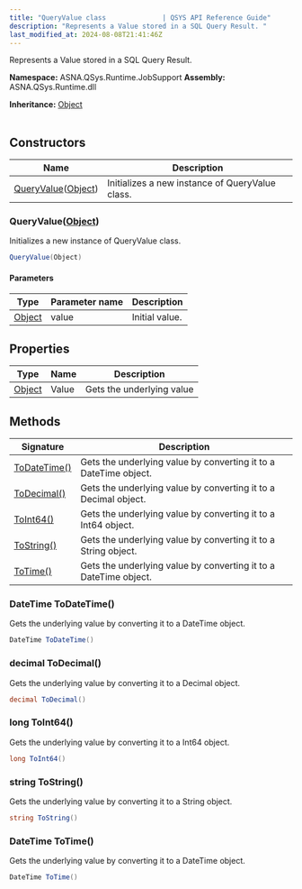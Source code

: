 ```yaml
---
title: "QueryValue class              | QSYS API Reference Guide"
description: "Represents a Value stored in a SQL Query Result. "
last_modified_at: 2024-08-08T21:41:46Z
---
```


Represents a Value stored in a SQL Query Result.

**Namespace:** ASNA.QSys.Runtime.JobSupport
**Assembly:** ASNA.QSys.Runtime.dll

**Inheritance:** [Object](https://docs.microsoft.com/en-us/dotnet/api/system.object)
<br>
<br>

## Constructors

| Name | Description |
| --- | --- |
| [QueryValue](#queryvalueobject)([Object](https://docs.microsoft.com/en-us/dotnet/api/system.object)) | Initializes a new instance of QueryValue class.

### QueryValue([Object](https://docs.microsoft.com/en-us/dotnet/api/system.object))

Initializes a new instance of QueryValue class.

```cs
QueryValue(Object)
```

#### Parameters

| Type | Parameter name | Description
| --- | --- | ---
| [Object](https://docs.microsoft.com/en-us/dotnet/api/system.object) | value | Initial value.

## Properties

| Type | Name | Description
| --- | --- | --- 
| [Object](https://docs.microsoft.com/en-us/dotnet/api/system.object) | Value | Gets the underlying value  |

## Methods

| Signature | Description |
| --- | --- |
| [ToDateTime()](#datetime-todatetime) | Gets the underlying value by converting it to a DateTime object.
| [ToDecimal()](#decimal-todecimal) | Gets the underlying value by converting it to a Decimal object.
| [ToInt64()](#long-toint64) | Gets the underlying value by converting it to a Int64 object.
| [ToString()](#string-tostring) | Gets the underlying value by converting it to a String object.
| [ToTime()](#datetime-totime) | Gets the underlying value by converting it to a DateTime object.

### DateTime ToDateTime()

Gets the underlying value by converting it to a DateTime object.

```cs
DateTime ToDateTime()
```

### decimal ToDecimal()

Gets the underlying value by converting it to a Decimal object.

```cs
decimal ToDecimal()
```

### long ToInt64()

Gets the underlying value by converting it to a Int64 object.

```cs
long ToInt64()
```

### string ToString()

Gets the underlying value by converting it to a String object.

```cs
string ToString()
```

### DateTime ToTime()

Gets the underlying value by converting it to a DateTime object.

```cs
DateTime ToTime()
```
